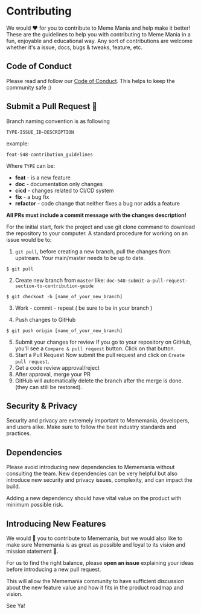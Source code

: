 # Contributing

We would ❤️ for you to contribute to Meme Mania and help make it better! These are the guidelines to help you with contributing to Meme Mania in a fun, enjoyable and educational way. Any sort of contributions are welcome whether it's a issue, docs, bugs & tweaks, feature, etc.

## Code of Conduct

Please read and follow our [Code of Conduct](/CODE_OF_CONDUCT.md). This helps to keep the community safe :)

## Submit a Pull Request 🚀

Branch naming convention is as following 

`TYPE-ISSUE_ID-DESCRIPTION`

example:
```
feat-548-contribution_guidelines
```

Where `TYPE` can be:

- **feat** - is a new feature
- **doc** - documentation only changes
- **cicd** - changes related to CI/CD system
- **fix** - a bug fix
- **refactor** - code change that neither fixes a bug nor adds a feature

**All PRs must include a commit message with the changes description!** 

For the initial start, fork the project and use git clone command to download the repository to your computer. A standard procedure for working on an issue would be to:

1. `git pull`, before creating a new branch, pull the changes from upstream. Your main/master needs to be up to date.
```
$ git pull
```
2. Create new branch from `master` like: `doc-548-submit-a-pull-request-section-to-contribution-guide`<br/>
```
$ git checkout -b [name_of_your_new_branch]
```
3. Work - commit - repeat ( be sure to be in your branch )

4. Push changes to GitHub 
```
$ git push origin [name_of_your_new_branch]
```

5. Submit your changes for review
If you go to your repository on GitHub, you'll see a `Compare & pull request` button. Click on that button.
6. Start a Pull Request
Now submit the pull request and click on `Create pull request`.
7. Get a code review approval/reject
8. After approval, merge your PR
9. GitHub will automatically delete the branch after the merge is done. (they can still be restored).

## Security & Privacy

Security and privacy are extremely important to Mememania, developers, and users alike. Make sure to follow the best industry standards and practices.

## Dependencies

Please avoid introducing new dependencies to Mememania without consulting the team. New dependencies can be very helpful but also introduce new security and privacy issues, complexity, and can impact the build.

Adding a new dependency should have vital value on the product with minimum possible risk.

## Introducing New Features

We would 💖 you to contribute to Mememania, but we would also like to make sure Mememania is as great as possible and loyal to its vision and mission statement 🙏.

For us to find the right balance, please **open an issue** explaining your ideas before introducing a new pull request.

This will allow the Mememania community to have sufficient discussion about the new feature value and how it fits in the product roadmap and vision.

See Ya!
